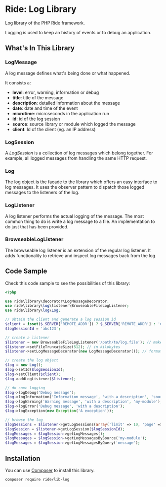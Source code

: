 # Ride: Log Library

Log library of the PHP Ride framework.

Logging is used to keep an history of events or to debug an application.

## What's In This Library

### LogMessage

A log message defines what's being done or what happened.

It consists a:

* __level__: error, warning, information or debug
* __title__: title of the message
* __description__: detailed information about the message
* __date__: date and time of the event
* __microtime__: microseconds in the application run 
* __id__: id of the log session
* __source__: source library or module which logged the message 
* __client__: Id of the client (eg. an IP address)

### LogSession

A _LogSession_ is a collection of log messages which belong together.
For example, all logged messages from handling the same HTTP request. 

### Log

The log object is the facade to the library which offers an easy interface to log messages.
It uses the observer pattern to dispatch those logged messages to the listeners of the log.

### LogListener

A log listener performs the actual logging of the message.
The most common thing to do is write a log message to a file.
An implementation to do just that has been provided.

### BrowseableLogListener

The browseable log listener is an extension of the regular log listener.
It adds functionality to retrieve and inspect log messages back from the log.

## Code Sample

Check this code sample to see the possibilities of this library:

```php
<?php

use ride\library\decorator\LogMessageDecorator;
use ride\library\log\listener\BrowseableFileLogListener;
use ride\library\log\Log;

// obtain the client and generate a log session id
$client = isset($_SERVER['REMOTE_ADDR']) ? $_SERVER['REMOTE_ADDR'] : 'unknown';
$logSessionId = 'abc123';

// create a listener
$listener = new BrowseableFileLogListener('/path/to/log.file'); // make sure it's writable
$listener->setFileTruncateSize(512); // in kilobytes
$listener->setLogMessageDecorator(new LogMessageDecorator()); // formats the log messages

// create the log object
$log = new Log();
$log->setId($logSessionId);
$log->setClient($client);
$log->addLogListener($listener);

// do some logging
$log->logDebug('Debug message');
$log->logInformation('Information message', 'with a description', 'source');
$log->logWarning('Warning message', 'with a description', 'my-module');
$log->logError('Debug message', 'with a description');
$log->logException(new Exception('A exception'));

// browse the log
$logSessions = $listener->getLogSessions(array('limit' => 10, 'page' => 2), $pages);
$logSession = $listener->getLogSession($logSessionId);
$logMessages = $logSession->getLogMessages();
$logMessages = $logSession->getLogMessagesBySource('my-module');
$logMessages = $logSession->getLogMessagesByQuery('message');
```
    
## Installation

You can use [Composer](http://getcomposer.org) to install this library.

```
composer require ride/lib-log
```
